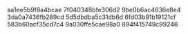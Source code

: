 aa1ee5b9f8a4bcae
7f040348bfe306d2
9be0b6ac4636e8e4
3da0a7436fb289cd
5d5dbdba5c31db6d
6fd03b91b19121cf
583b60acf35cd7c4
9a030ffe5cae98a0
894f415749c99246
